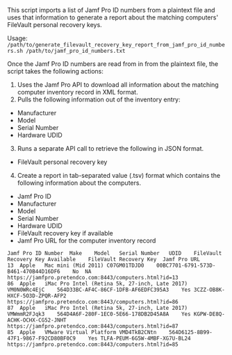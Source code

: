 This script imports a list of Jamf Pro ID numbers from a plaintext file and uses that information to generate a report about the matching computers' FileVault personal recovery keys.

Usage: `/path/to/generate_filevault_recovery_key_report_from_jamf_pro_id_numbers.sh /path/to/jamf_pro_id_numbers.txt`

Once the Jamf Pro ID numbers are read from in from the plaintext file, the script takes the following actions:

1. Uses the Jamf Pro API to download all information about the matching computer inventory record in XML format.
2. Pulls the following information out of the inventory entry:

*    Manufacturer
*    Model
*    Serial Number
*    Hardware UDID

3. Runs a separate API call to retrieve the following in JSON format.

* FileVault personal recovery key

4. Create a report in tab-separated value (.tsv) format which contains the following information
   about the computers.

*    Jamf Pro ID
*    Manufacturer
*    Model
*    Serial Number
*    Hardware UDID
*    FileVault recovery key if available
*    Jamf Pro URL for the computer inventory record

```
Jamf Pro ID Number	Make	Model	Serial Number	UDID	FileVault Recovery Key Available	FileVault Recovery Key	Jamf Pro URL
13	Apple	Mac mini (Mid 2011)	C07GM01TDJD0	00BC7701-6791-573D-B461-470B44D16DF6	No	NA	https://jamfpro.pretendco.com:8443/computers.html?id=13
86	Apple	iMac Pro Intel (Retina 5k, 27-inch, Late 2017)	VM0N0WRc4EjC	564D33BC-AF4C-86CF-1DFB-AF6EDFC395A3	Yes	3CZZ-OB8K-HXCF-5O3D-ZPQR-AFP2	https://jamfpro.pretendco.com:8443/computers.html?id=86
87	Apple	iMac Pro Intel (Retina 5k, 27-inch, Late 2017)	VMWmmR2FJqk3	564D4A6F-280F-1EC0-5E66-178DB2D45A8A	Yes	KGPW-DE8Q-ACHK-OCHX-CG52-JNHT	https://jamfpro.pretendco.com:8443/computers.html?id=87
85	Apple	VMware Virtual Platform	VMD4TkB2CNtn	564D6125-8B99-47F1-9867-F92CD80BF0C9	Yes	TLFA-PEUM-6G5W-4MBF-XG7U-BL24	https://jamfpro.pretendco.com:8443/computers.html?id=85
```

